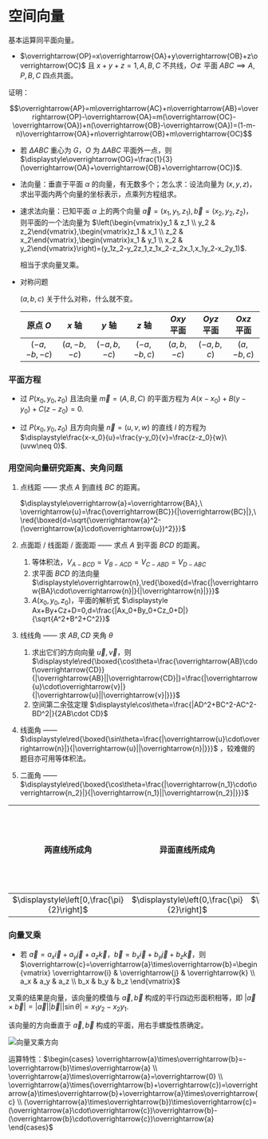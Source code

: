 # 空间向量

基本运算同平面向量。

- $\overrightarrow{OP}=x\overrightarrow{OA}+y\overrightarrow{OB}+z\overrightarrow{OC}$ 且 $x+y+z=1,A,B,C$ 不共线，$O\not\subset$ 平面 $ABC\implies A,P,B,C$ 四点共面。

证明：

$$\overrightarrow{AP}=m\overrightarrow{AC}+n\overrightarrow{AB}=\overrightarrow{OP}-\overrightarrow{OA}=m(\overrightarrow{OC}-\overrightarrow{OA})+n(\overrightarrow{OB}-\overrightarrow{OA})=(1-m-n)\overrightarrow{OA}+n\overrightarrow{OB}+m\overrightarrow{OC}$$

- 若 $\Delta ABC$ 重心为 $G$，$O$ 为 $\Delta ABC$ 平面外一点，则 $\displaystyle\overrightarrow{OG}=\frac{1}{3}(\overrightarrow{OA}+\overrightarrow{OB}+\overrightarrow{OC})$.

- 法向量：垂直于平面 $\alpha$ 的向量，有无数多个；怎么求：设法向量为 $(x,y,z)$，求出平面内两个向量的坐标表示，点乘列方程组求。

- 速求法向量：已知平面 $\alpha$ 上的两个向量 $\overrightarrow{a}=(x_1,y_1,z_1),\overrightarrow{b}=(x_2,y_2,z_2)$，则平面的一个法向量为 $\left(\begin{vmatrix}y_1 & z_1 \\ y_2 & z_2\end{vmatrix},\begin{vmatrix}z_1 & x_1 \\ z_2 & x_2\end{vmatrix},\begin{vmatrix}x_1 & y_1 \\ x_2 & y_2\end{vmatrix}\right)=(y_1z_2-y_2z_1,z_1x_2-z_2x_1,x_1y_2-x_2y_1)$.

    相当于求向量叉乘。

- 对称问题

    $(a,b,c)$ 关于什么对称，什么就不变。

    | 原点 $O$  | $x$ 轴  | $y$ 轴  | $z$ 轴  | $Oxy$ 平面  | $Oyz$ 平面  | $Oxz$ 平面  |
    |:-:|:-:|:-:|:-:|:-:|:-:|:-:|
    | $(-a,-b,-c)$  | $(a,-b,-c)$  | $(-a,b,-c)$  | $(-a,-b,c)$  | $(a,b,-c)$  |  $(-a,b,c)$ |  $(a,-b,c)$ |

### 平面方程

- 过 $P(x_0,y_0,z_0)$ 且法向量 $\overrightarrow{m}=(A,B,C)$ 的平面方程为 $A(x-x_0)+B(y-y_0)+C(z-z_0)=0$.

- 过 $P(x_0,y_0,z_0)$ 且方向向量 $\overrightarrow{n}=(u,v,w)$ 的直线 $l$ 的方程为 $\displaystyle\frac{x-x_0}{u}=\frac{y-y_0}{v}=\frac{z-z_0}{w}\ (uvw\neq 0)$.

### 用空间向量研究距离、夹角问题

1. 点线距 —— 求点 $A$ 到直线 $BC$ 的距离。

    $\displaystyle\overrightarrow{a}=\overrightarrow{BA},\ \overrightarrow{u}=\frac{\overrightarrow{BC}}{|\overrightarrow{BC}|},\ \red{\boxed{d=\sqrt{\overrightarrow{a}^2-(\overrightarrow{a}\cdot\overrightarrow{u})^2}}}$

2. 点面距 / 线面距 / 面面距 —— 求点 $A$ 到平面 $BCD$ 的距离。
   
    1. 等体积法，$V_{A-BCD}=V_{B-ACD}=V_{C-ABD}=V_{D-ABC}$
    2. 求平面 $BCD$ 的法向量 $\displaystyle\overrightarrow{n},\red{\boxed{d=\frac{|\overrightarrow{BA}\cdot\overrightarrow{n}|}{|\overrightarrow{n}|}}}$
    3. $A(x_0,y_0,z_0)$，平面的解析式 $\displaystyle Ax+By+Cz+D=0,d=\frac{|Ax_0+By_0+Cz_0+D|}{\sqrt{A^2+B^2+C^2}}$

3. 线线角 —— 求 $AB,CD$ 夹角 $\theta$

    1. 求出它们的方向向量 $\overrightarrow{u},\overrightarrow{v}$，则 $\displaystyle\red{\boxed{\cos\theta=\frac{\overrightarrow{AB}\cdot\overrightarrow{CD}}{|\overrightarrow{AB}||\overrightarrow{CD}|}=\frac{|\overrightarrow{u}\cdot\overrightarrow{v}|}{|\overrightarrow{u}||\overrightarrow{v}|}}}$
    2. 空间第二余弦定理 $\displaystyle\cos\theta=\frac{|AD^2+BC^2-AC^2-BD^2|}{2AB\cdot CD}$

4. 线面角 —— $\displaystyle\red{\boxed{\sin\theta=\frac{|\overrightarrow{u}\cdot\overrightarrow{n}|}{|\overrightarrow{u}||\overrightarrow{n}|}}}$ ，较难做的题目亦可用等体积法。

5. 二面角 —— $\displaystyle\red{\boxed{\cos\theta=\frac{|\overrightarrow{n_1}\cdot\overrightarrow{n_2}|}{|\overrightarrow{n_1}||\overrightarrow{n_2}|}}}$

| 两直线所成角   | 异面直线所成角   |  线面角  | 平面与平面的夹角 |  二面角  | 向量夹角 | （ 直线 ）倾斜角 |
|:--:|:--:|:--:|:--:|:--:|:--:|:--:|
|  $\displaystyle\left[0,\frac{\pi}{2}\right]$  | $\displaystyle\left(0,\frac{\pi}{2}\right]$   | $\displaystyle\left[0,\frac{\pi}{2}\right]$ | $\displaystyle\left[0,\frac{\pi}{2}\right]$ | $[0,\pi]$   |  $[0,\pi]$  | $[0,\pi)$   |

### 向量叉乘

- 若 $\overrightarrow{a}=a_x\overrightarrow{i}+a_y\overrightarrow{j}+a_z\overrightarrow{k}$，$\overrightarrow{b}=b_x\overrightarrow{i}+b_y\overrightarrow{j}+b_z\overrightarrow{k}$，则 $\overrightarrow{c}=\overrightarrow{a}\times\overrightarrow{b}=\begin{vmatrix}
    \overrightarrow{i} & \overrightarrow{j} & \overrightarrow{k} \\
    a_x & a_y & a_z \\
    b_x & b_y & b_z
\end{vmatrix}$

叉乘的结果是向量，该向量的模值与 $\overrightarrow{a},\overrightarrow{b}$ 构成的平行四边形面积相等，即 $|\overrightarrow{a}\times\overrightarrow{b}|=|\overrightarrow{a}||\overrightarrow{b}||\sin\theta|=x_1y_2-x_2y_1$.

该向量的方向垂直于 $\overrightarrow{a},\overrightarrow{b}$ 构成的平面，用右手螺旋性质确定。

![向量叉乘方向](https://cdn.luogu.com.cn/upload/image_hosting/agrm2cox.png)

运算特性：$\begin{cases}
    \overrightarrow{a}\times\overrightarrow{b}=-\overrightarrow{b}\times\overrightarrow{a} \\
    \overrightarrow{a}\times\overrightarrow{a}=\overrightarrow{0} \\
    \overrightarrow{a}\times(\overrightarrow{b}+\overrightarrow{c})=\overrightarrow{a}\times\overrightarrow{b}+\overrightarrow{a}\times\overrightarrow{c} \\
    (\overrightarrow{a}\times\overrightarrow{b})\times\overrightarrow{c}=(\overrightarrow{a}\cdot\overrightarrow{c})\overrightarrow{b}-(\overrightarrow{b}\cdot\overrightarrow{c})\overrightarrow{a}
\end{cases}$